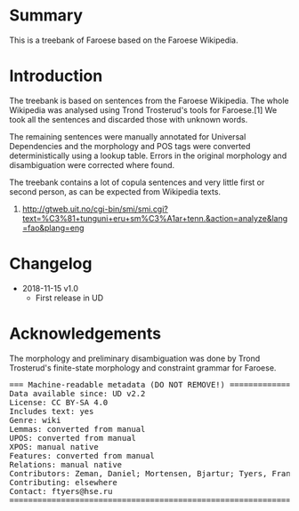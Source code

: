 # Summary

This is a treebank of Faroese based on the Faroese Wikipedia.

# Introduction

The treebank is based on sentences from the Faroese Wikipedia. The whole
Wikipedia was analysed using Trond Trosterud's tools for Faroese.[1] We
took all the sentences and discarded those with unknown words.

The remaining sentences were manually annotated for Universal Dependencies
and the morphology and POS tags were converted deterministically using
a lookup table. Errors in the original morphology and disambiguation 
were corrected where found.

The treebank contains a lot of copula sentences and very little first
or second person, as can be expected from Wikipedia texts.

1. http://gtweb.uit.no/cgi-bin/smi/smi.cgi?text=%C3%81+tunguni+eru+sm%C3%A1ar+tenn.&action=analyze&lang=fao&plang=eng

# Changelog

* 2018-11-15 v1.0
  * First release in UD

# Acknowledgements

The morphology and preliminary disambiguation was done by Trond Trosterud's 
finite-state morphology and constraint grammar for Faroese.

<pre>
=== Machine-readable metadata (DO NOT REMOVE!) ================================
Data available since: UD v2.2
License: CC BY-SA 4.0
Includes text: yes
Genre: wiki 
Lemmas: converted from manual
UPOS: converted from manual
XPOS: manual native
Features: converted from manual
Relations: manual native
Contributors: Zeman, Daniel; Mortensen, Bjartur; Tyers, Francis
Contributing: elsewhere
Contact: ftyers@hse.ru
===============================================================================
</pre>
